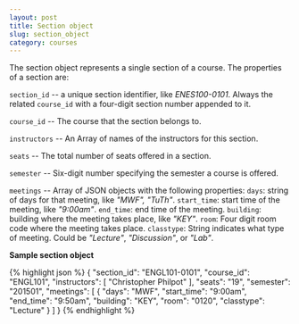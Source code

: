 ```yaml
---
layout: post
title: Section object
slug: section_object
category: courses
---
```


The section object represents a single section of a course. The properties of a section are:

`section_id` -- a unique section identifier, like *ENES100-0101*. Always the related `course_id` with a four-digit section number appended to it. 

`course_id` -- The course that the section belongs to.

`instructors` -- An Array of names of the instructors for this section.

`seats` -- The total number of seats offered in a section.

`semester` -- Six-digit number specifying the semester a course is offered.

`meetings` -- Array of JSON objects with the following properties: 
  `days`: string of days for that meeting, like *"MWF", "TuTh"*.
  `start_time`: start time of the meeting, like *"9:00am"*.
  `end_time`: end time of the meeting.
  `building`: building where the meeting takes place, like *"KEY"*.
  `room`: Four digit room code where the meeting takes place.
  `classtype`: String indicates what type of meeting. Could be *"Lecture"*, *"Discussion"*, or *"Lab"*.

<!-- EXAMPLE -->
**Sample section object**

{% highlight json %}
{
  "section_id": "ENGL101-0101",
  "course_id": "ENGL101",
  "instructors": [
    "Christopher Philpot"
  ],
  "seats": "19",
  "semester": "201501",
  "meetings": [
    {
      "days": "MWF",
      "start_time": "9:00am",
      "end_time": "9:50am",
      "building": "KEY",
      "room": "0120",
      "classtype": "Lecture"
    }
  ]
}
{% endhighlight %}

<!-- END -->